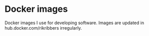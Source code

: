 # Docker images

Docker images I use for developing software. Images are updated in hub.docker.com/rikribbers irregularly.


